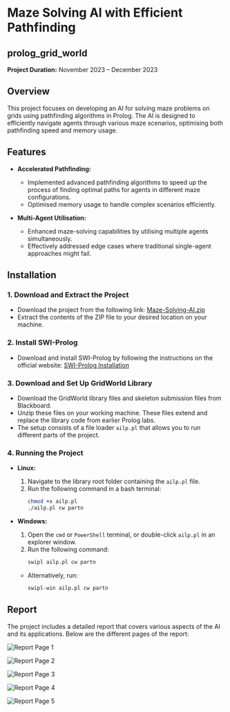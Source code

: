 # Maze Solving AI with Efficient Pathfinding

## prolog_grid_world

**Project Duration:** November 2023 – December 2023

## Overview

This project focuses on developing an AI for solving maze problems on grids using pathfinding algorithms in Prolog. The AI is designed to efficiently navigate agents through various maze scenarios, optimising both pathfinding speed and memory usage.

## Features

- **Accelerated Pathfinding:** 
  - Implemented advanced pathfinding algorithms to speed up the process of finding optimal paths for agents in different maze configurations.
  - Optimised memory usage to handle complex scenarios efficiently.

- **Multi-Agent Utilisation:**
  - Enhanced maze-solving capabilities by utilising multiple agents simultaneously.
  - Effectively addressed edge cases where traditional single-agent approaches might fail.


## Installation

### 1. Download and Extract the Project

- Download the project from the following link:
  [Maze-Solving-AI.zip](https://github.com/JeeIn-Park/Maze-Solving-AI/raw/main/Maze-Solving-AI.zip)
- Extract the contents of the ZIP file to your desired location on your machine.

### 2. Install SWI-Prolog

- Download and install SWI-Prolog by following the instructions on the official website:
  [SWI-Prolog Installation](https://www.swi-prolog.org/)

### 3. Download and Set Up GridWorld Library

- Download the GridWorld library files and skeleton submission files from Blackboard.
- Unzip these files on your working machine. These files extend and replace the library code from earlier Prolog labs.
- The setup consists of a file loader `ailp.pl` that allows you to run different parts of the project.

### 4. Running the Project

- **Linux:**
  1. Navigate to the library root folder containing the `ailp.pl` file.
  2. Run the following command in a bash terminal:
     ```bash
     chmod +x ailp.pl
     ./ailp.pl cw partn
     ```
  
- **Windows:**
  1. Open the `cmd` or `PowerShell` terminal, or double-click `ailp.pl` in an explorer window.
  2. Run the following command:
     ```bash
     swipl ailp.pl cw partn
     ```
  - Alternatively, run:
     ```bash
     swipl-win ailp.pl cw partn


## Report

The project includes a detailed report that covers various aspects of the AI and its applications. Below are the different pages of the report:

![Report Page 1](./doc/cw_report_2176132/1723976631838-ce38c53b-af48-4d81-a340-6c8d7dc4f751_1.jpg)

![Report Page 2](./doc/cw_report_2176132/1723976631838-ce38c53b-af48-4d81-a340-6c8d7dc4f751_2.jpg)

![Report Page 3](./doc/cw_report_2176132/1723976631838-ce38c53b-af48-4d81-a340-6c8d7dc4f751_3.jpg)

![Report Page 4](./doc/cw_report_2176132/1723976631838-ce38c53b-af48-4d81-a340-6c8d7dc4f751_4.jpg)

![Report Page 5](./doc/cw_report_2176132/1723976631838-ce38c53b-af48-4d81-a340-6c8d7dc4f751_5.jpg)

